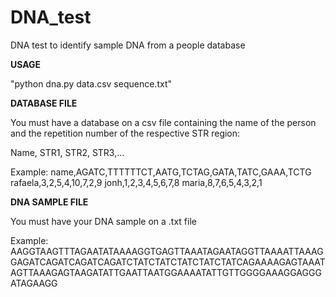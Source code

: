 # DNA_test
DNA test to identify sample DNA from a people database



**USAGE**

"python dna.py data.csv sequence.txt"



**DATABASE FILE**

You must have a database on a csv file containing the name of the person and the repetition number of the respective STR region:

Name, STR1, STR2, STR3,...

Example:
name,AGATC,TTTTTTCT,AATG,TCTAG,GATA,TATC,GAAA,TCTG
rafaela,3,2,5,4,10,7,2,9
jonh,1,2,3,4,5,6,7,8
maria,8,7,6,5,4,3,2,1

**DNA SAMPLE FILE**

You must have your DNA sample on a .txt file

Example:
AAGGTAAGTTTAGAATATAAAAGGTGAGTTAAATAGAATAGGTTAAAATTAAAGGAGATCAGATCAGATCAGATCTATCTATCTATCTATCTATCAGAAAAGAGTAAATAGTTAAAGAGTAAGATATTGAATTAATGGAAAATATTGTTGGGGAAAGGAGGGATAGAAGG
